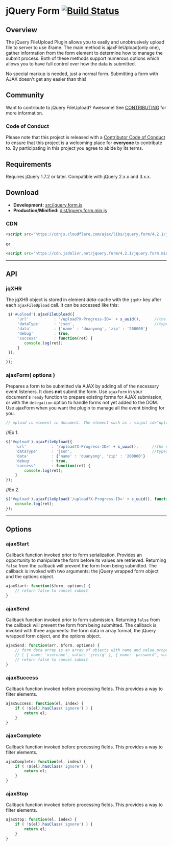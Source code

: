 # jQuery Form [![Build Status](https://travis-ci.org/jquery-form/form.svg?branch=master)](https://travis-ci.org/jquery-form/form)

## Overview
The jQuery FileUpload Plugin allows you to easily and unobtrusively upload file to server to use iframe. The main method is ajaxFileUpload(only one), gather information from the form element to determine how to manage the submit process. Both of these methods support numerous options which allows you to have full control over how the data is submitted.

No special markup is needed, just a normal form. Submitting a form with AJAX doesn't get any easier than this!

## Community
Want to contribute to jQuery FileUpload? Awesome! See [CONTRIBUTING](CONTRIBUTING.md) for more information.

### Code of Conduct
Please note that this project is released with a [Contributor Code of Conduct](CODE_OF_CONDUCT.md) to ensure that this project is a welcoming place for **everyone** to contribute to. By participating in this project you agree to abide by its terms.

## Requirements
Requires jQuery 1.7.2 or later. Compatible with jQuery 2.x.x and 3.x.x.

## Download
* **Development:** [src/jquery.form.js
](https://github.com/jquery-form/form/blob/master/src/jquery.form.js)
* **Production/Minified:** [dist/jquery.form.min.js
](https://github.com/jquery-form/form/blob/master/dist/jquery.form.min.js)

### CDN
```html
<script src="https://cdnjs.cloudflare.com/ajax/libs/jquery.form/4.2.1/jquery.form.min.js" integrity="sha384-tIwI8+qJdZBtYYCKwRkjxBGQVZS3gGozr3CtI+5JF/oL1JmPEHzCEnIKbDbLTCer" crossorigin="anonymous"></script>
```
or
```html
<script src="https://cdn.jsdelivr.net/jquery.form/4.2.1/jquery.form.min.js" integrity="sha384-tIwI8+qJdZBtYYCKwRkjxBGQVZS3gGozr3CtI+5JF/oL1JmPEHzCEnIKbDbLTCer" crossorigin="anonymous"></script>
```

---

## API

### jqXHR
The jqXHR object is stored in element <em>data</em>-cache with the <code>jqxhr</code> key after each <code>ajaxFileUpload</code>
call. It can be accessed like this:

````javascript
 $('#upload').ajaxFileUpload({
     'url'           : '/upload?X-Progress-ID=' + s_uuid(),      //the upload url on server
     'dataType'      : 'json',                                   //types: json(default)，text，xml，html, scritp,jsonp
     'data'          : {'name' : 'duanyong', 'zip' : '200000'}
     'debug'         : true,
     'success'       : function(ret) {
        console.log(ret);
     }
 });
...
});
````

### ajaxForm( options )
Prepares a form to be submitted via AJAX by adding all of the necessary event listeners. It does **not** submit the form. Use `ajaxForm` in your document's `ready` function to prepare existing forms for AJAX submission, or with the `delegation` option to handle forms not yet added to the DOM.  
Use ajaxForm when you want the plugin to manage all the event binding for you.

````javascript
// upload is element in document. The element such as : <input id="upload" type="file" name="file" />
````
//Ex 1.
````javascript
$('#upload').ajaxFileUpload({
    'url'           : '/upload?X-Progress-ID=' + s_uuid(),      //the upload url on server
    'dataType'      : 'json',                                   //types: json(default)，text，xml，html, scritp,jsonp
    'data'          : {'name' : 'duanyong', 'zip' : '200000'}
    'debug'         : true,
    'success'       : function(ret) {
        console.log(ret);
    }
});
````

//Ex 2.
````javascript
$('#upload').ajaxFileUpload('/upload?X-Progress-ID=' + s_uuid(), function(ret) {
    console.log(ret);
});
````


---

## Options

### ajaxStart
Callback function invoked prior to form serialization. Provides an opportunity to manipulate the form before its values are retrieved. Returning `false` from the callback will prevent the form from being submitted. The callback is invoked with two arguments: the jQuery wrapped form object and the options object.

````javascript
ajaxStart: function($form, options) {
    // return false to cancel submit
}
````

### ajaxSend
Callback function invoked prior to form submission. Returning `false` from the callback will prevent the form from being submitted. The callback is invoked with three arguments: the form data in array format, the jQuery wrapped form object, and the options object.

````javascript
ajaxSend: function(arr, $form, options) {
    // form data array is an array of objects with name and value properties
    // [ { name: 'username', value: 'jresig' }, { name: 'password', value: 'secret' } ]
    // return false to cancel submit
}
````

### ajaxSuccess
Callback function invoked before processing fields. This provides a way to filter elements.

````javascript
ajaxSuccess: function(el, index) {
	if ( !$(el).hasClass('ignore') ) {
		return el;
	}
}
````

### ajaxComplete
Callback function invoked before processing fields. This provides a way to filter elements.

````javascript
ajaxComplete: function(el, index) {
	if ( !$(el).hasClass('ignore') ) {
		return el;
	}
}
````

### ajaxStop
Callback function invoked before processing fields. This provides a way to filter elements.

````javascript
ajaxStop: function(el, index) {
	if ( !$(el).hasClass('ignore') ) {
		return el;
	}
}
````